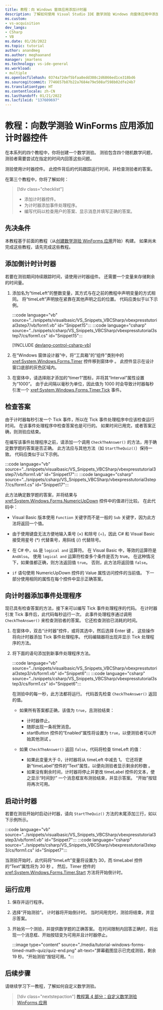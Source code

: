 ```yaml
---
title: 教程：向 Windows 窗体应用添加计时器
description: 了解如何使用 Visual Studio IDE 数学测验 Windows 向窗体应用中添加计时器控件和事件处理程序。
ms.custom:
- vs-acquisition
dev_langs:
- CSharp
- VB
ms.date: 01/20/2022
ms.topic: tutorial
author: anandmeg
ms.author: meghaanand
manager: jmartens
ms.technology: vs-ide-general
ms.workload:
- multiple
ms.openlocfilehash: 0374a72def5bfaa8edd308c2d6866ed1ce318bd6
ms.sourcegitcommit: 7746657b87b22a7684e79e508af598b02dfe24b7
ms.translationtype: HT
ms.contentlocale: zh-CN
ms.lasthandoff: 01/21/2022
ms.locfileid: "137609697"
---
```

# <a name="tutorial-add-a-timer-control-to-a-math-quiz-winforms-app"></a>教程：向数学测验 WinForms 应用添加计时器控件

在本系列的四个教程中，你将创建一个数学测验。 测验包含四个随机数学问题，测验者需要尝试在指定的时间内回答这些问题。

测验使用计时器控件。 此控件背后的代码跟踪运行时间，并检查测验者的答案。

在第三个教程中，你将了解如何：

> [!div class="checklist"]
> - 添加计时器控件。
> - 为计时器添加事件处理程序。
> - 编写代码以检查用户的答案、显示消息并填写正确的答案。

## <a name="prerequisites"></a>先决条件

本教程基于前面的教程（从[创建数学测验 WinForms 应用](tutorial-windows-forms-math-quiz-create-project-add-controls.md)开始）构建。 如果尚未完成这些教程，请先完成这些教程。

## <a name="add-a-countdown-timer"></a>添加倒计时计时器

若要在测验期间持续跟踪时间，请使用计时器组件。 还需要一个变量来存储剩余的时间量。

1. 添加名为“timeLeft”的整数变量，其方式与在之前的教程中声明变量的方式相同。 将“timeLeft”声明放在紧靠在其他声明之后的位置。 代码应类似于以下示例。

   :::code language="vb" source="../snippets/visualbasic/VS_Snippets_VBCSharp/vbexpresstutorial3step7/vb/form1.vb" id="Snippet15":::
   :::code language="csharp" source="../snippets/csharp/VS_Snippets_VBCSharp/vbexpresstutorial3step7/cs/form1.cs" id="Snippet15":::

   [!INCLUDE [devlang-control-csharp-vb](./includes/devlang-control-csharp-vb.md)]

1. 在“Windows 窗体设计器”中，将“工具箱”的“组件”类别中的 <xref:System.Windows.Forms.Timer> 控件移到窗体中  。 此控件显示在设计窗口底部的灰色区域内。

1. 在窗体中，请选择刚才添加的“timer1”图标，并将其“Interval”属性设置为“1000”。   由于此间隔以毫秒为单位，因此值为 1000 时会导致计时器每秒引发一个 <xref:System.Windows.Forms.Timer.Tick> 事件。

## <a name="check-the-answers"></a>检查答案

由于计时器每秒引发一个 Tick 事件，所以在 Tick 事件处理程序中应该检查运行时间。 在该事件处理程序中检查答案也是可行的。 如果时间已用完，或者答案正确，则测验应结束。

在编写该事件处理程序之前，请添加一个调用 `CheckTheAnswer()` 的方法，用于确定数学题的答案是否正确。 此方法应与其他方法（如 `StartTheQuiz()`）保持一致。 代码应类似于以下示例。

:::code language="vb" source="../snippets/visualbasic/VS_Snippets_VBCSharp/vbexpresstutorial3step7/vb/form1.vb" id="Snippet17":::
:::code language="csharp" source="../snippets/csharp/VS_Snippets_VBCSharp/vbexpresstutorial3step7/cs/form1.cs" id="Snippet17":::

此方法确定数学题的答案，并将结果与 <xref:System.Windows.Forms.NumericUpDown> 控件中的值进行比较。 在此代码中：

- Visual Basic 版本使用 `Function` 关键字而不是一般的 `Sub` 关键字，因为此方法将返回一个值。

- 由于使用键盘无法方便地输入乘号 (×) 和除号 (÷)，因此 C# 和 Visual Basic 接受用星号 (*) 代替乘号，用斜线 (/) 代替除号。

- 在 C# 中，`&&` 是 `logical and` 运算符。 在 Visual Basic 中，等效的运算符是 `AndAlso`。 使用 `logical and` 运算符检查多个条件是否为 true。 在这种情况下，如果值都正确，则方法返回值 `true`。 否则，此方法将返回值 `false`。

- `if` 语句使用 NumericUpDown 控件的 Value 属性访问控件的当前值。 下一部分使用相同的属性在每个控件中显示正确答案。

## <a name="add-an-event-handler-to-the-timer"></a>向计时器添加事件处理程序

现已具有检查答案的方法，接下来可以编写 Tick 事件处理程序的代码。 在计时器引发 Tick 事件后，此代码每秒运行一次。 此事件处理程序通过调用 `CheckTheAnswer()` 来检查测验者的答案。 它还检查测验已消耗的时间。

1. 在窗体中，双击“计时器”控件，或将其选中，然后选择 Enter 键 。 这些操作将向计时器添加 Tick 事件处理程序。 代码编辑器将出现并显示 Tick 处理程序的方法。

1. 将下面的语句添加到新事件处理程序方法。

   :::code language="vb" source="../snippets/visualbasic/VS_Snippets_VBCSharp/vbexpresstutorial3step3/vb/form1.vb" id="Snippet6":::
   :::code language="csharp" source="../snippets/csharp/VS_Snippets_VBCSharp/vbexpresstutorial3step3/cs/form1.cs" id="Snippet6":::

   在测验中的每一秒，此方法都将运行。 代码首先检查 `CheckTheAnswer()` 返回的值。

   - 如果所有答案都正确，该值为 `true`，且测验结束：

     - 计时器停止。
     - 随即出现一条祝贺消息。
     - startButton 控件的“Enabled”属性将设置为 `true`，以便测验者可以开始其他测试 。

   - 如果 `CheckTheAnswer()` 返回 `false`，代码将检查 timeLeft 的值：

     - 如果此变量大于 0，计时器将从 timeLeft 中减去 1。 它还将更新“timeLabel”控件的“Text”属性，以便向测验者显示剩余的秒数 。
     - 如果没有剩余时间，计时器将停止并更改 timeLabel 控件的文本，使之显示“时间到!”  一个消息框宣布测验结束，并显示答案。 “开始”按钮将再次可用。

## <a name="start-the-timer"></a>启动计时器

若要在测验开始时启动计时器，请向 `StartTheQuiz()` 方法的末尾添加三行，如以下示例所示。

:::code language="vb" source="../snippets/visualbasic/VS_Snippets_VBCSharp/vbexpresstutorial3step3/vb/form1.vb" id="Snippet7":::
:::code language="csharp" source="../snippets/csharp/VS_Snippets_VBCSharp/vbexpresstutorial3step3/cs/form1.cs" id="Snippet7":::

当测验开始时，此代码将“timeLeft”变量将设置为 30，而 timeLabel 控件的“Text”属性将为 30 秒  。 然后，Timer 控件的 <xref:System.Windows.Forms.Timer.Start> 方法将开始倒计时。

## <a name="run-your-app"></a>运行应用

1. 保存并运行程序。

1. 选择“开始测验”。 计时器将开始倒计时。 当时间用完时，测验将结束，并显示答案。 

1. 开始另一个测验，并提供数学题的正确答案。 在时间限制内回答正确时，将出现一个消息框、开始按钮变为可用并且计时器停止。

   :::image type="content" source="./media/tutorial-windows-forms-timed-math-quiz/quiz-end.png" alt-text="屏幕截图显示已完成测验，剩余 19 秒。“开始测验”按钮可用。":::

## <a name="next-steps"></a>后续步骤

请继续学习下一教程，了解如何自定义数学测验。
> [!div class="nextstepaction"]
> [教程第 4 部分：自定义数学测验 WinForms 应用](tutorial-windows-forms-math-quiz-customize-ui.md)